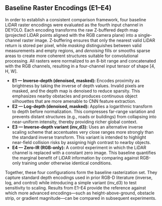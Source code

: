 ﻿## Baseline Raster Encodings (E1–E4)

In order to establish a consistent comparison framework, four baseline LiDAR raster encodings were evaluated as the fourth input channel in DEYOLO. Each encoding transforms the raw Z-buffered depth map (projected LiDAR points aligned with the RGB camera plane) into a single-channel raster image. Z-buffering ensures that only the nearest valid LiDAR return is stored per pixel, while *masking* distinguishes between valid measurements and empty regions, and *denoising* fills or smooths sparse areas to create more coherent structures suitable for convolutional processing. All rasters were normalized to an 8-bit range and concatenated with the RGB channels, resulting in a four-channel input tensor of shape [4, H, W].

- **E1 — Inverse-depth (denoised, masked):** Encodes proximity as brightness by taking the inverse of depth values. Invalid pixels are masked, and the depth map is denoised to reduce sparsity. This emphasizes nearby obstacles and produces continuous object silhouettes that are more amenable to CNN feature extraction.
- **E2 — Log-depth (denoised, masked):** Applies a logarithmic transform to depth before normalization. This compresses far-range variation and prevents distant structures (e.g., roads or buildings) from collapsing into near-uniform intensity, thereby providing richer global context.
- **E3 — Inverse-depth variant (inv_d3):** Uses an alternative inverse scaling scheme that accentuates very close ranges more strongly than the standard inverse transform. This variant is intended to highlight near-field collision risks by assigning high contrast to nearby objects.
- **E4 — Zero-IR (RGB-only):** A control experiment in which the LiDAR channel is replaced with a constant zero image. This baseline quantifies the marginal benefit of LiDAR information by comparing against RGB-only training under otherwise identical conditions.

Together, these four configurations form the baseline rasterization set. They capture standard depth encodings used in prior RGB-D literature (inverse, log, and control) while introducing a simple variant (inv_d3) to test sensitivity to scaling. Results from E1–E4 provide the reference against which more advanced encodings—such as height-above-ground, obstacle strip, or gradient magnitude—can be compared in subsequent experiments.
